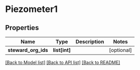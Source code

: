 # Piezometer1

## Properties
Name | Type | Description | Notes
------------ | ------------- | ------------- | -------------
**steward_org_ids** | **list[int]** |  | [optional] 

[[Back to Model list]](../README.md#documentation-for-models) [[Back to API list]](../README.md#documentation-for-api-endpoints) [[Back to README]](../README.md)


